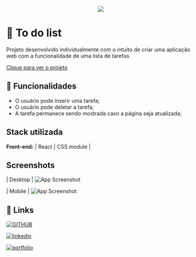 <p align="center">
<img src="http://img.shields.io/static/v1?label=STATUS&message=%20Finalizado&color=GREEN&style=for-the-badge"/>
</p>


# 🎱 To do list

Projeto desenvolvido individualmente com o intuito de criar uma aplicação web com a funcionalidade de uma lista de tarefas

[ Clique para ver o projeto ](https://to-do-list.devvagner.com/)


## 🔰 Funcionalidades 

- O usuário pode inserir uma tarefa;
- O usuário pode deletar a tarefa;
- A tarefa permanece sendo mostrada caso a página seja atualizada;

## Stack utilizada

**Front-end:** | React | CSS module |


## Screenshots

| Desktop |
![App Screenshot](https://i.imgur.com/CNGO3h9.png)

| Mobile |
![App Screenshot](https://i.imgur.com/g2n3nra.png)




## 🔗 Links

[![GITHUB](https://img.shields.io/badge/GitHub-100000?style=for-the-badge&logo=github&logoColor=white)](https://github.com/devvagnerBR/to-do-list)


[![linkedin](https://img.shields.io/badge/linkedin-0A66C2?style=for-the-badge&logo=linkedin&logoColor=white)](https://www.linkedin.com/in/wagner-guimar%C3%A3es-709b66236/)

[![portfolio](https://img.shields.io/badge/my_portfolio-000?style=for-the-badge&logo=ko-fi&logoColor=white)](https://devvagner.com)

